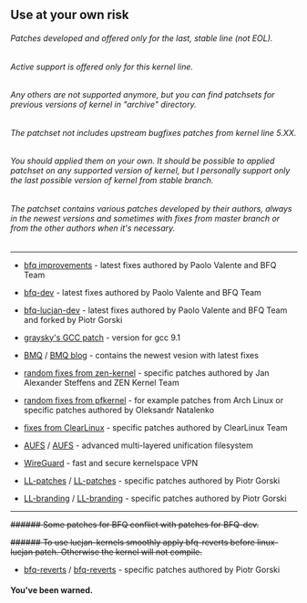 ## Use at your own risk
###### Patches developed and offered only for the last, stable line (not EOL). 
###### Active support is offered only for this kernel line. 
###### Any others are not supported anymore, but you can find patchsets for previous versions of kernel in "archive" directory. 
###### The patchset not includes upstream bugfixes patches from kernel line 5.XX. 
###### You should applied them on your own. It should be possible to applied patchset on any supported version of kernel, but I personally support only the last possible version of kernel from stable branch.
###### The patchset contains various patches developed by their authors, always in the newest versions and sometimes with fixes from master branch or from the other authors when it's necessary. 

***

* [bfq improvements](https://groups.google.com/forum/#!forum/bfq-iosched) - latest fixes authored by Paolo Valente and BFQ Team

* [bfq-dev](https://github.com/Algodev-github/bfq-mq/commits/dev-bfq-on-5.3) - latest fixes authored by Paolo Valente and BFQ Team

* [bfq-lucjan-dev](https://github.com/sirlucjan/bfq-mq-lucjan/commits/dev-bfq-on-5.3-lucjan) - latest fixes authored by Paolo Valente and BFQ Team and forked by Piotr Gorski
 
* [graysky's GCC patch](https://github.com/graysky2/kernel_gcc_patch) - version for gcc 9.1

* [BMQ](https://gitlab.com/alfredchen/bmq) / [BMQ blog](http://cchalpha.blogspot.com) - contains the newest vesion with latest fixes

* [random fixes from zen-kernel](https://github.com/zen-kernel/zen-kernel) - specific patches authored by Jan Alexander Steffens and ZEN Kernel Team

* [random fixes from pfkernel](https://github.com/pfactum/pf-kernel) - for example patches from Arch Linux or specific patches authored by Oleksandr Natalenko

* [fixes from ClearLinux](https://github.com/clearlinux-pkgs/linux) - specific patches authored by ClearLinux Team

* [AUFS](https://github.com/sfjro/aufs5-standalone) / [AUFS](http://aufs.sourceforge.net) - advanced multi-layered unification filesystem

* [WireGuard](https://git.zx2c4.com/WireGuard) - fast and secure kernelspace VPN

* [LL-patches](https://github.com/sirlucjan/kernel-patches/tree/master/5.3/ll-patches) / [LL-patches](https://gitlab.com/sirlucjan/kernel-patches/tree/master/5.3/ll-patches) - specific patches authored by Piotr Gorski

* [LL-branding](https://github.com/sirlucjan/kernel-patches/tree/master/5.3/ll-branding) / [LL-branding](https://gitlab.com/sirlucjan/kernel-patches/tree/master/5.3/ll-branding) - specific patches authored by Piotr Gorski

***

~~###### Some patches for BFQ conflict with patches for BFQ-dev.~~

~~###### To use lucjan-kernels smoothly apply bfq-reverts before linux-lucjan patch. Otherwise the kernel will not compile.~~

* [bfq-reverts](https://github.com/sirlucjan/kernel-patches/tree/master/5.2/bfq-reverts) / [bfq-reverts](https://gitlab.com/sirlucjan/kernel-patches/tree/master/5.2/bfq-reverts) - specific patches authored by Piotr Gorski

#### You've been warned. 
